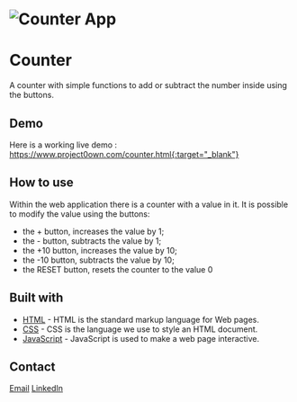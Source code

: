 # ![Counter App](https://github.com/andreabeltrami98/counterproject/blob/main/demoCounter.png)
# Counter
A counter with simple functions to add or subtract the number inside using the buttons.


## Demo
Here is a working live demo :  https://www.project0own.com/counter.html{:target="_blank"}


## How to use
Within the web application there is a counter with a value in it.
It is possible to modify the value using the buttons:
- the + button, increases the value by 1;
- the - button, subtracts the value by 1;
- the +10 button, increases the value by 10;
- the -10 button, subtracts the value by 10;
- the RESET button, resets the counter to the value 0


## Built with 

- [HTML](https://www.w3schools.com/html/default.asp) - HTML is the standard markup language for Web pages.
- [CSS](https://www.w3schools.com/css/default.asp) - CSS is the language we use to style an HTML document.
- [JavaScript](https://javascript.info) - JavaScript is used to make a web page interactive.


## Contact

[Email](mailto:andrea.beltrami@email.com)
[LinkedIn](https://www.linkedin.com/in/andrea-beltrami-819165252/)
